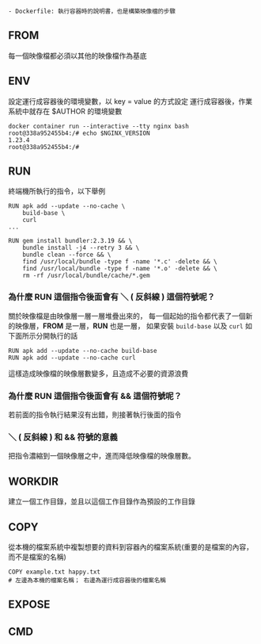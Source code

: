 
	- Dockerfile: 執行容器時的說明書，也是構築映像檔的步驟

## FROM 

 每一個映像檔都必須以其他的映像檔作為基底
	

## ENV

設定運行成容器後的環境變數，以 key = value 的方式設定
運行成容器後，作業系統中就存在 $AUTHOR 的環境變數

```
docker container run --interactive --tty nginx bash
root@338a952455b4:/# echo $NGINX_VERSION
1.23.4
root@338a952455b4:/#
```

## RUN

終端機所執行的指令，以下舉例
```
RUN apk add --update --no-cache \ 
	build-base \ 
	curl
...

RUN gem install bundler:2.3.19 && \ 
	bundle install -j4 --retry 3 && \ 
	bundle clean --force && \ 
	find /usr/local/bundle -type f -name '*.c' -delete && \ 
	find /usr/local/bundle -type f -name '*.o' -delete && \ 
	rm -rf /usr/local/bundle/cache/*.gem
```

### 為什麼 RUN 這個指令後面會有 ＼ ( 反斜線 ) 這個符號呢？

關於映像檔是由映像層一層一層堆疊出來的，
每一個起始的指令都代表了一個新的映像層，**FROM** 是一層，**RUN** 也是一層，
如果安裝 `build-base` 以及 `curl` 如下面所示分開執行的話
```
RUN apk add --update --no-cache build-base 
RUN apk add --update --no-cache curl
```

這樣造成映像檔的映像層數變多，且造成不必要的資源浪費

### 為什麼 RUN 這個指令後面會有 &&  這個符號呢？

若前面的指令執行結果沒有出錯，則接著執行後面的指令

### ＼ ( 反斜線 ) 和 && 符號的意義

把指令濃縮到一個映像層之中，進而降低映像檔的映像層數。


## WORKDIR

建立一個工作目錄，並且以這個工作目錄作為預設的工作目錄


## COPY

從本機的檔案系統中複製想要的資料到容器內的檔案系統(重要的是檔案的內容，而不是檔案的名稱)
```
COPY example.txt happy.txt
# 左邊為本機的檔案名稱； 右邊為運行成容器後的檔案名稱
```




## EXPOSE


## CMD